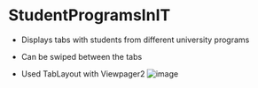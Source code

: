# StudentProgramsInIT

* Displays tabs with students from different university programs
* Can be swiped between the tabs

* Used TabLayout with Viewpager2
![image](https://user-images.githubusercontent.com/57250076/209006053-fa300f95-22fd-4daa-8b10-09238ed1dd12.png)
